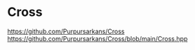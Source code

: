 # Cross

https://github.com/Purpursarkans/Cross  
https://github.com/Purpursarkans/Cross/blob/main/Cross.hpp
